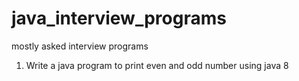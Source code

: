 # java_interview_programs
mostly asked interview programs

1. Write a java program to print even and odd number using java 8 
